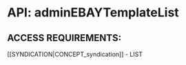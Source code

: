 # API: adminEBAYTemplateList


## ACCESS REQUIREMENTS: ##
[[SYNDICATION|CONCEPT_syndication]] - LIST

